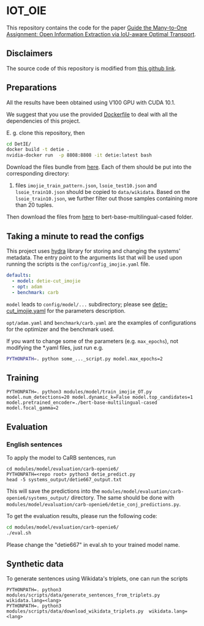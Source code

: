 # IOT_OIE
This repository contains the code for the paper 
[Guide the Many-to-One Assignment: Open Information Extraction via
IoU-aware Optimal Transport](https://aclanthology.org/2023.acl-long.272.pdf).

## Disclaimers
The source code of this repository is modified from [this github link](https://github.com/sberbank-ai/DetIE/tree/main).

## Preparations
All the results have been obtained using V100 GPU with CUDA 10.1. 

We suggest that you use the provided [Dockerfile](/Dockerfile) to deal with all the dependencies of this project.

E. g. clone this repository, then
```bash
cd DetIE/
docker build -t detie .
nvidia-docker run  -p 8808:8808 -it detie:latest bash
```

Download the files bundle from 
[here](https://drive.google.com/drive/folders/1SGeQWcFwmL4BaMbCTxVw5-oU69vPW_d-?usp=sharing). Each of them 
should be put into the corresponding directory:
1. files `imojie_train_pattern.json`, `lsoie_test10.json` and `lsoie_train10.json` should be copied to `data/wikidata`. Based on the `lsoie_train10.json`, we further filter out those samples containing more than 20 tuples.

Then download the files from [here](https://huggingface.co/google-bert/bert-base-multilingual-cased) to bert-base-multilingual-cased folder.

## Taking a minute to read the configs

This project uses [hydra](https://hydra.cc/) library for storing and changing the systems' metadata. The entry point 
to the arguments list that will be used upon running the scripts is the `config/config_imojie.yaml` file.

```yaml
defaults:
  - model: detie-cut_imojie
  - opt: adam
  - benchmark: carb
```

`model` leads to `config/model/...` subdirectory; please see [detie-cut_imojie.yaml](/config/model/detie-cut_imojie.yaml) 
for the parameters description.

`opt/adam.yaml` and `benchmark/carb.yaml` are the examples of configurations for the optimizer and the benchmark used.

If you want to change some of the parameters (e.g. `max_epochs`), not modifying the *.yaml files, just run e.g.

```bash
PYTHONPATH=. python some_..._script.py model.max_epochs=2
```

## Training

```
PYTHONPATH=. python3 modules/model/train_imojie_OT.py model.num_detections=20 model.dynamic_k=False model.top_candidates=1 model.pretrained_encoder=./bert-base-multilingual-cased model.focal_gamma=2
```

## Evaluation

### English sentences

To apply the model to CaRB sentences, run 
```
cd modules/model/evaluation/carb-openie6/
PYTHONPATH=<repo root> python3 detie_predict.py
head -5 systems_output/detie667_output.txt
```

This will save the predictions into the `modules/model/evaluation/carb-openie6/systems_output/` directory. The same
should be done with `modules/model/evaluation/carb-openie6/detie_conj_predictions.py`.

To get the evaluation results, please run the following code:
```bash
cd modules/model/evaluation/carb-openie6/
./eval.sh
```

Please change the "detie667" in eval.sh to your trained model name. 

## Synthetic data

To generate sentences using Wikidata's triplets, one can run the scripts

```
PYTHONPATH=. python3 modules/scripts/data/generate_sentences_from_triplets.py  wikidata.lang=<lang> 
PYTHONPATH=. python3 modules/scripts/data/download_wikidata_triplets.py  wikidata.lang=<lang>
```

